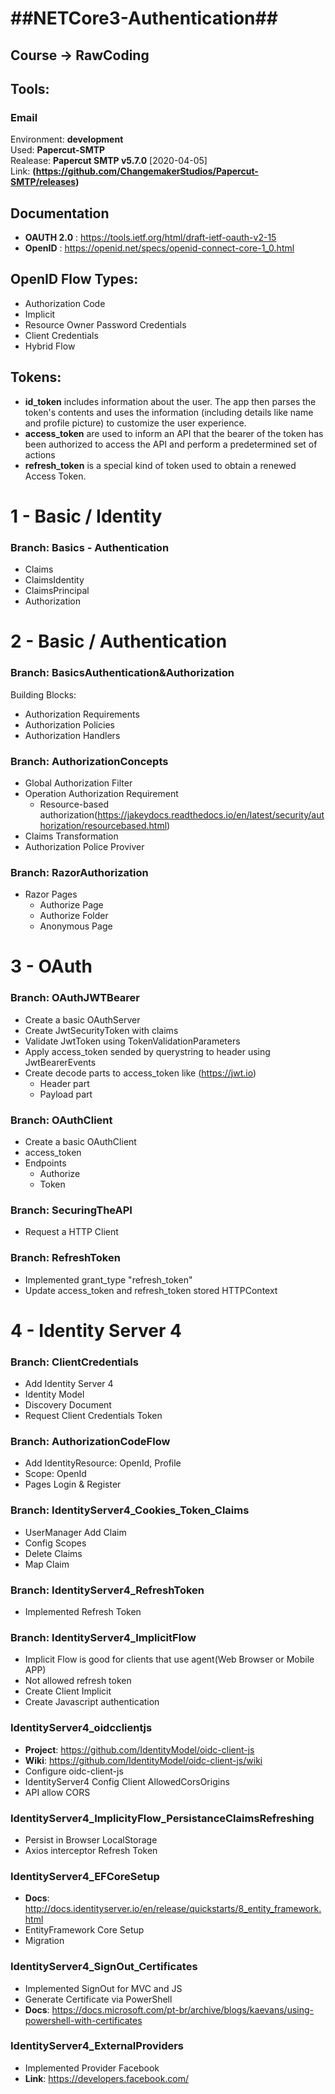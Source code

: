 # ##NETCore3-Authentication##
## Course -> RawCoding

## Tools:
### Email 
Environment: **development**<br> 
Used: **Papercut-SMTP**<br> 
Realease: **Papercut SMTP v5.7.0** [2020-04-05]<br>
Link: **(https://github.com/ChangemakerStudios/Papercut-SMTP/releases)**<br>

##  Documentation
 - **OAUTH 2.0** : https://tools.ietf.org/html/draft-ietf-oauth-v2-15
 - **OpenID** : https://openid.net/specs/openid-connect-core-1_0.html

## OpenID Flow Types:
 - Authorization Code
 - Implicit
 - Resource Owner Password Credentials
 - Client Credentials
 - Hybrid Flow

## Tokens:
 - **id_token** includes information about the user. The app then parses the token's contents and uses the information (including details like name and profile picture) to customize the user experience.
 - **access_token** are used to inform an API that the bearer of the token has been authorized to access the API and perform a predetermined set of actions 
 - **refresh_token** is a special kind of token used to obtain a renewed Access Token. 


# 1 - Basic / Identity

### Branch: Basics - Authentication
 - Claims
 - ClaimsIdentity
 - ClaimsPrincipal
 - Authorization
 
# 2 - Basic / Authentication

### Branch: BasicsAuthentication&Authorization
Building Blocks:<br>
 - Authorization Requirements
 - Authorization Policies
 - Authorization Handlers
 
### Branch: AuthorizationConcepts 
 - Global Authorization Filter
 - Operation Authorization Requirement
 	- Resource-based authorization(https://jakeydocs.readthedocs.io/en/latest/security/authorization/resourcebased.html)
 - Claims Transformation
 - Authorization Police Proviver
 
### Branch: RazorAuthorization
 - Razor Pages
 	- Authorize Page
	- Authorize Folder
	- Anonymous Page
	
# 3 - OAuth
	
### Branch: OAuthJWTBearer
 - Create a basic OAuthServer
 - Create JwtSecurityToken with claims
 - Validate JwtToken using TokenValidationParameters
 - Apply access_token sended by querystring to header using JwtBearerEvents
 - Create decode parts to access_token like (https://jwt.io)
	- Header part
	- Payload part
	
### Branch: OAuthClient
 - Create a basic OAuthClient
 - access_token
 - Endpoints
 	- Authorize
	- Token

### Branch: SecuringTheAPI
 - Request a HTTP Client

### Branch: RefreshToken
 - Implemented grant_type "refresh_token"
 - Update access_token and refresh_token stored HTTPContext
 
# 4 - Identity Server 4
 
### Branch: ClientCredentials
 - Add Identity Server 4
 - Identity Model
 - Discovery Document
 - Request Client Credentials Token

### Branch: AuthorizationCodeFlow
 - Add IdentityResource: OpenId, Profile
 - Scope: OpenId
 - Pages Login & Register
  
### Branch: IdentityServer4_Cookies_Token_Claims
 - UserManager Add Claim
 - Config Scopes
 - Delete Claims
 - Map Claim
 
### Branch: IdentityServer4_RefreshToken
 - Implemented Refresh Token
 
### Branch: IdentityServer4_ImplicitFlow
 - Implicit Flow is good for clients that use agent(Web Browser or Mobile APP)
 - Not allowed refresh token
 - Create Client Implicit
 - Create Javascript authentication
 
### IdentityServer4_oidcclientjs
 - **Project**: https://github.com/IdentityModel/oidc-client-js
 - **Wiki**: https://github.com/IdentityModel/oidc-client-js/wiki
 - Configure oidc-client-js
 - IdentityServer4 Config Client AllowedCorsOrigins
 - API allow CORS
	
### IdentityServer4_ImplicityFlow_PersistanceClaimsRefreshing
 - Persist in Browser LocalStorage
 - Axios interceptor Refresh Token
 
### IdentityServer4_EFCoreSetup
 - **Docs**: http://docs.identityserver.io/en/release/quickstarts/8_entity_framework.html
 - EntityFramework Core Setup
 - Migration 
 
### IdentityServer4_SignOut_Certificates
 - Implemented SignOut for MVC and JS
 - Generate Certificate via PowerShell
 - **Docs**: https://docs.microsoft.com/pt-br/archive/blogs/kaevans/using-powershell-with-certificates
	
### IdentityServer4_ExternalProviders
 - Implemented Provider Facebook
- **Link**: https://developers.facebook.com/
	
	

